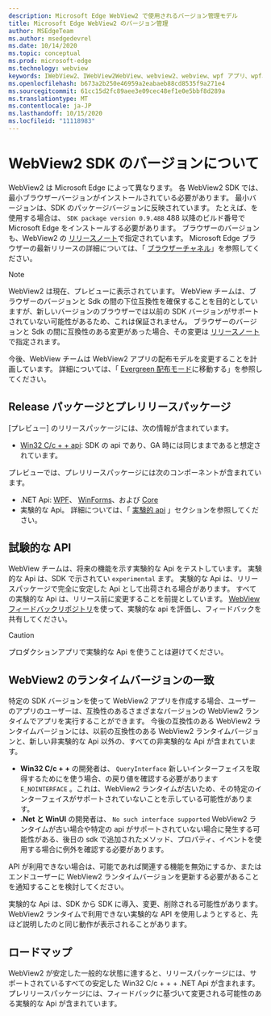 ```yaml
---
description: Microsoft Edge WebView2 で使用されるバージョン管理モデル
title: Microsoft Edge WebView2 のバージョン管理
author: MSEdgeTeam
ms.author: msedgedevrel
ms.date: 10/14/2020
ms.topic: conceptual
ms.prod: microsoft-edge
ms.technology: webview
keywords: IWebView2、IWebView2WebView、webview2、webview、wpf アプリ、wpf、edge、ICoreWebView2、ICoreWebView2Host、browser control、edge html
ms.openlocfilehash: b673a2b250e46959a2eabaeb88cd8535f9a271e4
ms.sourcegitcommit: 61cc15d2fc89aee3e09cec48ef1e0e5bbf8d289a
ms.translationtype: MT
ms.contentlocale: ja-JP
ms.lasthandoff: 10/15/2020
ms.locfileid: "11118983"
---
```

# WebView2 SDK のバージョンについて  

WebView2 は Microsoft Edge によって異なります。  各 WebView2 SDK では、最小ブラウザーバージョンがインストールされている必要があります。  最小バージョンは、SDK のパッケージバージョンに反映されています。  たとえば、を使用する場合は、 `SDK package version 0.9.488` 488 以降のビルド番号で Microsoft Edge をインストールする必要があります。  ブラウザーのバージョンも、WebView2 の [リリースノート][Releasenotes]で指定されています。  Microsoft Edge ブラウザーの最新リリースの詳細については、「 [ブラウザーチャネル][DeployedgeChannels]」を参照してください。  

> [!NOTE]
> WebView2 は現在、プレビューに表示されています。  WebView チームは、ブラウザーのバージョンと Sdk の間の下位互換性を確保することを目的としていますが、新しいバージョンのブラウザーでは以前の SDK バージョンがサポートされていない可能性があるため、これは保証されません。  ブラウザーのバージョンと Sdk の間に互換性のある変更があった場合、その変更は [リリースノート][Releasenotes]で指定されます。  

今後、WebView チームは WebView2 アプリの配布モデルを変更することを計画しています。  詳細については、「 [Evergreen 配布モード][DistributionEvergreenMode]に移動する」を参照してください。  

## Release パッケージとプレリリースパッケージ  

[プレビュー] のリリースパッケージには、次の情報が含まれています。  

*   [Win32 C/c + + api][ReferenceWin32]: SDK の api であり、GA 時には同じままであると想定されています。  

プレビューでは、プレリリースパッケージには次のコンポーネントが含まれています。  

*   .NET Api: [WPF][DotnetMicrosoftWebWebview2WpfNamespace]、 [WinForms][DotnetMicrosoftWebWebview2WinformsNamespace]、および [Core][DotnetMicrosoftWebWebview2CoreNamespace]  
*   実験的な Api。  詳細については、「 [実験的 api](#experimental-apis) 」セクションを参照してください。  

## 試験的な API  

WebView チームは、将来の機能を示す実験的な Api をテストしています。  実験的な Api は、SDK で示されてい `experimental` ます。  実験的な Api は、リリースパッケージで完全に安定した Api として出荷される場合があります。  すべての実験的な Api は、リリース前に変更することを前提としています。  [WebView フィードバックリポジトリ][GithubMicrosoftedgeWebviewfeedback]を使って、実験的な api を評価し、フィードバックを共有してください。  

> [!CAUTION]
> プロダクションアプリで実験的な Api を使うことは避けてください。  

## WebView2 のランタイムバージョンの一致  

特定の SDK バージョンを使って WebView2 アプリを作成する場合、ユーザーのアプリのユーザーは、互換性のあるさまざまなバージョンの WebView2 ランタイムでアプリを実行することができます。  今後の互換性のある WebView2 ランタイムバージョンには、以前の互換性のある WebView2 ランタイムバージョンと、新しい非実験的な Api 以外の、すべての非実験的な Api が含まれています。  

*   **Win32 C/c + +** の開発者は、 `QueryInterface` 新しいインターフェイスを取得するためにを使う場合、の戻り値を確認する必要があります `E_NOINTERFACE` 。これは、WebView2 ランタイムが古いため、その特定のインターフェイスがサポートされていないことを示している可能性があります。  
*   **.Net と WinUI** の開発者は、 `No such interface supported` WebView2 ランタイムが古い場合や特定の api がサポートされていない場合に発生する可能性がある、後日の sdk で追加されたメソッド、プロパティ、イベントを使用する場合に例外を確認する必要があります。  

API が利用できない場合は、可能であれば関連する機能を無効にするか、またはエンドユーザーに WebView2 ランタイムバージョンを更新する必要があることを通知することを検討してください。  

実験的な Api は、SDK から SDK に導入、変更、削除される可能性があります。  WebView2 ランタイムで利用できない実験的な API を使用しようとすると、先ほど説明したのと同じ動作が表示されることがあります。  

## ロードマップ  

WebView2 が安定した一般的な状態に達すると、リリースパッケージには、サポートされているすべての安定した Win32 C/c + + + .NET Api が含まれます。  プレリリースパッケージには、フィードバックに基づいて変更される可能性のある実験的な Api が含まれています。  

<!--## Versioning  

After you have used a particular version of the SDK to build your app, your app may end up running with an older or newer version of installed browser binaries.  Until version 1.0.0.0 of WebView2 there may be breaking changes during updates that prevent your SDK from working with different versions of installed browser binaries.  After version 1.0.0.0, different versions of the SDK may work with different versions of the installed browser by using the following best practices.  

1.  To account for breaking changes to the API be sure to check for failure when requesting the DLL export `CreateCoreWebView2Environment` and when running `QueryInterface` on any `CoreWebView2` object.  A return value of `E_NOINTERFACE` indicates that the SDK is not compatible with the Microsoft Edge browser binaries.  
1.  Checking for failure from `QueryInterface` also accounts for cases where the SDK is newer than the version of the Microsoft Edge browser and your app attempts to use an interface of which the Microsoft Edge browser is unaware.  

1.  When an interface is unavailable, you may consider disabling the associated feature if possible, or otherwise informing your users to update their browsers.  -->  

<!--links -->

[DistributionEvergreenMode]: ./distribution.md#evergreen-distribution-mode "Evergreen 配布モード-WebView2 を使用したアプリケーションの配布 |Microsoft ドキュメント"  
[DotnetMicrosoftWebWebview2CoreNamespace]: /dotnet/api/microsoft.web.webview2.core "WebView2 の名前空間 |Microsoft ドキュメント"
[DotnetMicrosoftWebWebview2WpfNamespace]: /dotnet/api/microsoft.web.webview2.wpf "WebView2 の名前空間 |Microsoft ドキュメント"
[DotnetMicrosoftWebWebview2WinformsNamespace]: /dotnet/api/microsoft.web.webview2.winforms "WinForms 名前空間 WebView2 |Microsoft ドキュメント"
[ReferenceWin32]: /microsoft-edge/webview2/reference/win32 "WebView2 Win32 C++ リファレンス |Microsoft ドキュメント"  
[Releasenotes]: ../releasenotes.md "WebView2 SDK のリリースノート |Microsoft ドキュメント"  

[DeployedgeChannels]: /deployedge/microsoft-edge-channels "Microsoft Edge チャネルの概要 |Microsoft ドキュメント"  

[GithubMicrosoftedgeWebviewfeedback]: https://github.com/MicrosoftEdge/WebViewFeedback "WebView フィードバック-MicrosoftEdge/WebViewFeedback |GitHub"  
